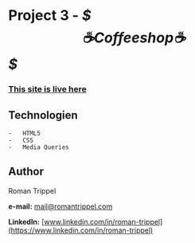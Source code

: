 # **Project 3**  - _$$$☕Coffee shop☕$$$_

### [This site is live here](https://rtrippel.github.io/Project4-advanced/)

## Technologien
    -   HTML5
    -   CSS
    -   Media Queries

## Author

Roman Trippel

**e-mail:** [mail@romantrippel.com](mailto:mail@romantrippel.com)


**LinkedIn:** [www.linkedin.com/in/roman-trippel](https://www.linkedin.com/in/roman-trippel)